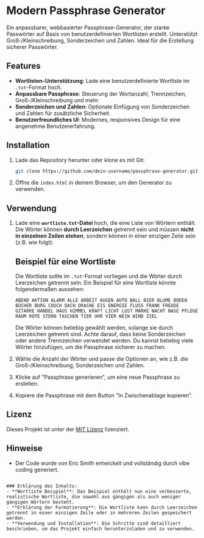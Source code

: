 # Modern Passphrase Generator

Ein anpassbarer, webbasierter Passphrase-Generator, der starke Passwörter auf Basis von benutzerdefinierten Wortlisten erstellt. Unterstützt Groß-/Kleinschreibung, Sonderzeichen und Zahlen. Ideal für die Erstellung sicherer Passwörter.

## Features
- **Wortlisten-Unterstützung**: Lade eine benutzerdefinierte Wortliste im `.txt`-Format hoch.
- **Anpassbare Passphrase**: Steuerung der Wortanzahl, Trennzeichen, Groß-/Kleinschreibung und mehr.
- **Sonderzeichen und Zahlen**: Optionale Einfügung von Sonderzeichen und Zahlen für zusätzliche Sicherheit.
- **Benutzerfreundliches UI**: Modernes, responsives Design für eine angenehme Benutzererfahrung.

## Installation

1. Lade das Repository herunter oder klone es mit Git:
   ```bash
   git clone https://github.com/dein-username/passphrase-generator.git
   ```

2. Öffne die `index.html` in deinem Browser, um den Generator zu verwenden.

## Verwendung

1. Lade eine **`wortliste.txt`-Datei** hoch, die eine Liste von Wörtern enthält. Die Wörter können **durch Leerzeichen** getrennt sein und müssen **nicht in einzelnen Zeilen stehen**, sondern können in einer einzigen Zeile sein (z.B. wie folgt):

   ## Beispiel für eine Wortliste

   Die Wortliste sollte im `.txt`-Format vorliegen und die Wörter durch Leerzeichen getrennt sein. Ein Beispiel für eine Wortliste könnte folgendermaßen aussehen:

   ```
   ABEND AKTION ALARM ALLE ARBEIT AUGEN AUTO BALL BIER BLUME BODEN BÜCHER BURG COUCH DACH DRACHE EIS ENERGIE FLUSS FRANK FREUDE GITARRE HANDEL HAUS HIMMEL KRAFT LICHT LUST MARKE NACHT NASE PFLEGE RAUM ROTE STERN TASCHEN TIER UHR VIER WEIN WIND ZIEL
   ```

   Die Wörter können beliebig gewählt werden, solange sie durch Leerzeichen getrennt sind. Achte darauf, dass keine Sonderzeichen oder andere Trennzeichen verwendet werden. Du kannst beliebig viele Wörter hinzufügen, um die Passphrase sicherer zu machen.

2. Wähle die Anzahl der Wörter und passe die Optionen an, wie z.B. die Groß-/Kleinschreibung, Sonderzeichen und Zahlen.

3. Klicke auf "Passphrase generieren", um eine neue Passphrase zu erstellen.

4. Kopiere die Passphrase mit dem Button "In Zwischenablage kopieren".

## Lizenz

Dieses Projekt ist unter der [MIT Lizenz](LICENSE) lizenziert.

## Hinweise

- Der Code wurde von Eric Smith entwickelt und vollständig durch vibe coding generiert.
```

### Erklärung des Inhalts:
- **Wortliste Beispiel**: Das Beispiel enthält nun eine verbesserte, realistische Wortliste, die sowohl aus gängigen als auch weniger gängigen Wörtern besteht.
- **Erklärung der Formatierung**: Die Wortliste kann durch Leerzeichen getrennt in einer einzigen Zeile oder in mehreren Zeilen gespeichert werden.
- **Verwendung und Installation**: Die Schritte sind detailliert beschrieben, um das Projekt einfach herunterzuladen und zu verwenden.
